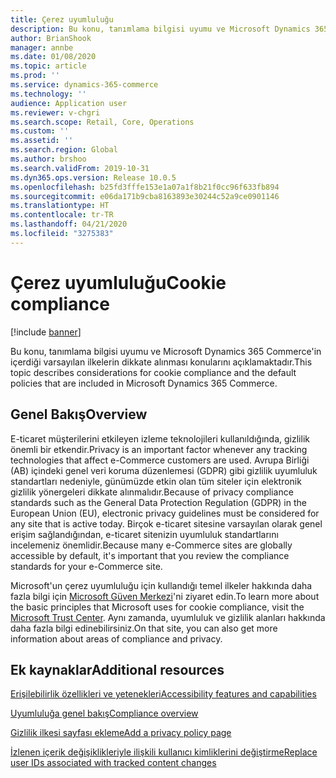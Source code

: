 ```yaml
---
title: Çerez uyumluluğu
description: Bu konu, tanımlama bilgisi uyumu ve Microsoft Dynamics 365 Commerce'in içerdiği varsayılan ilkelerin dikkate alınması konularını açıklamaktadır.
author: BrianShook
manager: annbe
ms.date: 01/08/2020
ms.topic: article
ms.prod: ''
ms.service: dynamics-365-commerce
ms.technology: ''
audience: Application user
ms.reviewer: v-chgri
ms.search.scope: Retail, Core, Operations
ms.custom: ''
ms.assetid: ''
ms.search.region: Global
ms.author: brshoo
ms.search.validFrom: 2019-10-31
ms.dyn365.ops.version: Release 10.0.5
ms.openlocfilehash: b25fd3fffe153e1a07a1f8b21f0cc96f633fb894
ms.sourcegitcommit: e06da171b9cba8163893e30244c52a9ce0901146
ms.translationtype: HT
ms.contentlocale: tr-TR
ms.lasthandoff: 04/21/2020
ms.locfileid: "3275383"
---
```

# <a name="cookie-compliance"></a><span data-ttu-id="a6cf3-103">Çerez uyumluluğu</span><span class="sxs-lookup"><span data-stu-id="a6cf3-103">Cookie compliance</span></span>


[!include [banner](includes/banner.md)]

<span data-ttu-id="a6cf3-104">Bu konu, tanımlama bilgisi uyumu ve Microsoft Dynamics 365 Commerce'in içerdiği varsayılan ilkelerin dikkate alınması konularını açıklamaktadır.</span><span class="sxs-lookup"><span data-stu-id="a6cf3-104">This topic describes considerations for cookie compliance and the default policies that are included in Microsoft Dynamics 365 Commerce.</span></span>

## <a name="overview"></a><span data-ttu-id="a6cf3-105">Genel Bakış</span><span class="sxs-lookup"><span data-stu-id="a6cf3-105">Overview</span></span>

<span data-ttu-id="a6cf3-106">E-ticaret müşterilerini etkileyen izleme teknolojileri kullanıldığında, gizlilik önemli bir etkendir.</span><span class="sxs-lookup"><span data-stu-id="a6cf3-106">Privacy is an important factor whenever any tracking technologies that affect e-Commerce customers are used.</span></span> <span data-ttu-id="a6cf3-107">Avrupa Birliği (AB) içindeki genel veri koruma düzenlemesi (GDPR) gibi gizlilik uyumluluk standartları nedeniyle, günümüzde etkin olan tüm siteler için elektronik gizlilik yönergeleri dikkate alınmalıdır.</span><span class="sxs-lookup"><span data-stu-id="a6cf3-107">Because of privacy compliance standards such as the General Data Protection Regulation (GDPR) in the European Union (EU), electronic privacy guidelines must be considered for any site that is active today.</span></span> <span data-ttu-id="a6cf3-108">Birçok e-ticaret sitesine varsayılan olarak genel erişim sağlandığından, e-ticaret sitenizin uyumluluk standartlarını incelemeniz önemlidir.</span><span class="sxs-lookup"><span data-stu-id="a6cf3-108">Because many e-Commerce sites are globally accessible by default, it's important that you review the compliance standards for your e-Commerce site.</span></span>

<span data-ttu-id="a6cf3-109">Microsoft'un çerez uyumluluğu için kullandığı temel ilkeler hakkında daha fazla bilgi için [Microsoft Güven Merkezi](https://www.microsoft.com/trust-center)'ni ziyaret edin.</span><span class="sxs-lookup"><span data-stu-id="a6cf3-109">To learn more about the basic principles that Microsoft uses for cookie compliance, visit the [Microsoft Trust Center](https://www.microsoft.com/trust-center).</span></span> <span data-ttu-id="a6cf3-110">Aynı zamanda, uyumluluk ve gizlilik alanları hakkında daha fazla bilgi edinebilirsiniz.</span><span class="sxs-lookup"><span data-stu-id="a6cf3-110">On that site, you can also get more information about areas of compliance and privacy.</span></span>

## <a name="additional-resources"></a><span data-ttu-id="a6cf3-111">Ek kaynaklar</span><span class="sxs-lookup"><span data-stu-id="a6cf3-111">Additional resources</span></span>

[<span data-ttu-id="a6cf3-112">Erişilebilirlik özellikleri ve yetenekleri</span><span class="sxs-lookup"><span data-stu-id="a6cf3-112">Accessibility features and capabilities</span></span>](accessibility.md)

[<span data-ttu-id="a6cf3-113">Uyumluluğa genel bakış</span><span class="sxs-lookup"><span data-stu-id="a6cf3-113">Compliance overview</span></span>](compliance-overview.md)

[<span data-ttu-id="a6cf3-114">Gizlilik ilkesi sayfası ekleme</span><span class="sxs-lookup"><span data-stu-id="a6cf3-114">Add a privacy policy page</span></span>](add-privacy-page.md)

[<span data-ttu-id="a6cf3-115">İzlenen içerik değişiklikleriyle ilişkili kullanıcı kimliklerini değiştirme</span><span class="sxs-lookup"><span data-stu-id="a6cf3-115">Replace user IDs associated with tracked content changes</span></span>](replace-IDs-tracked-changes.md)
